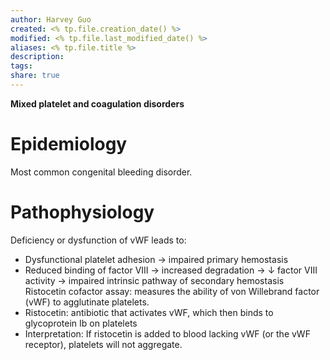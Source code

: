 ```yaml
---
author: Harvey Guo
created: <% tp.file.creation_date() %>
modified: <% tp.file.last_modified_date() %>
aliases: <% tp.file.title %>
description:
tags:
share: true
---
```


**Mixed platelet and coagulation disorders**
# Epidemiology
Most common congenital bleeding disorder.
# Pathophysiology
Deficiency or dysfunction of vWF leads to:
- Dysfunctional platelet adhesion → impaired primary hemostasis
- Reduced binding of factor VIII → increased degradation → ↓ factor VIII activity → impaired intrinsic pathway of secondary hemostasis
Ristocetin cofactor assay: measures the ability of von Willebrand factor (vWF) to agglutinate platelets.
- Ristocetin: antibiotic that activates vWF, which then binds to glycoprotein Ib on platelets 
- Interpretation: If ristocetin is added to blood lacking vWF (or the vWF receptor), platelets will not aggregate.